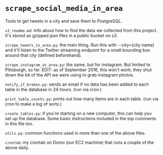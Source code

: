 # `scrape_social_media_in_area`

Tools to get tweets in a city and save them to PostgreSQL.

`s3_readme.md`: Info about how to find the data we collected from this project. It's stored as gzipped json files in a public bucket on s3.

`scrape_tweets_in_area.py`: the main thing. Run this with --city=(city name)
and it'll listen to the Twitter streaming endpoint for a small bounding box
around that city (defined beforehand).

`scrape_instagram_in_area.py`: the same, but for instagram. But limited to
Pittsburgh, so far. EDIT: as of September 2016, this won't work; they shut down the bit of the API we were using to grab instagram photos.

`notify_if_broken.py`: sends an email if no data has been added to each table in
the database in 24 hours. (run via cron.)

`print_table_counts.py`: prints out how many items are in each table. (run via
cron to make a log of sorts.)

`create_tables.py`: if you're starting on a new computer, this can help you
set up the database. Some basic instructions included in the top comments in
this file too.

`utils.py`: common functions used in more than one of the above files.

`crontab`: my crontab on Domo (our EC2 machine) that runs a couple of the above
daily.
